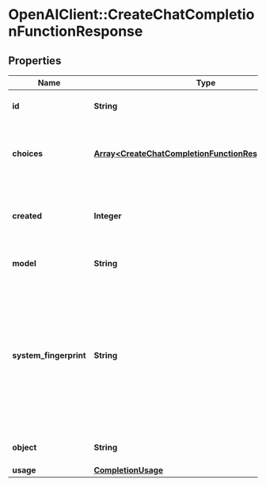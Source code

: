 # OpenAIClient::CreateChatCompletionFunctionResponse

## Properties
Name | Type | Description | Notes
------------ | ------------- | ------------- | -------------
**id** | **String** | A unique identifier for the chat completion. | 
**choices** | [**Array&lt;CreateChatCompletionFunctionResponseChoices&gt;**](CreateChatCompletionFunctionResponseChoices.md) | A list of chat completion choices. Can be more than one if &#x60;n&#x60; is greater than 1. | 
**created** | **Integer** | The Unix timestamp (in seconds) of when the chat completion was created. | 
**model** | **String** | The model used for the chat completion. | 
**system_fingerprint** | **String** | This fingerprint represents the backend configuration that the model runs with.  Can be used in conjunction with the &#x60;seed&#x60; request parameter to understand when backend changes have been made that might impact determinism.  | [optional] 
**object** | **String** | The object type, which is always &#x60;chat.completion&#x60;. | 
**usage** | [**CompletionUsage**](CompletionUsage.md) |  | [optional] 

